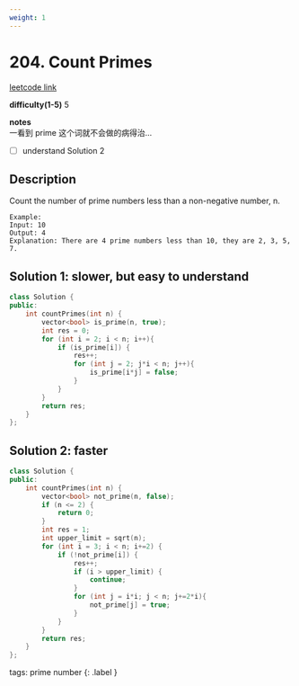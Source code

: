 ```yaml
---
weight: 1
---
```

# 204. Count Primes
[leetcode link](https://leetcode.com/problems/count-primes/)

**difficulty(1-5)** 
5

**notes**   
一看到 prime 这个词就不会做的病得治...
- [ ] understand Solution 2 

## Description
Count the number of prime numbers less than a non-negative number, n.
```
Example:
Input: 10
Output: 4
Explanation: There are 4 prime numbers less than 10, they are 2, 3, 5, 7.
```

## Solution 1: slower, but easy to understand
```c++
class Solution {
public:
    int countPrimes(int n) {
        vector<bool> is_prime(n, true);
        int res = 0;
        for (int i = 2; i < n; i++){
            if (is_prime[i]) {
                res++;
                for (int j = 2; j*i < n; j++){
                    is_prime[i*j] = false;
                }
            }
        }
        return res;
    }
};
```

## Solution 2: faster
```c++
class Solution {
public:
    int countPrimes(int n) {
        vector<bool> not_prime(n, false);
        if (n <= 2) {
            return 0;
        }
        int res = 1;
        int upper_limit = sqrt(n);
        for (int i = 3; i < n; i+=2) {
            if (!not_prime[i]) {
                res++;
                if (i > upper_limit) {
                    continue;
                }
                for (int j = i*i; j < n; j+=2*i){
                    not_prime[j] = true;
                }
            }
        }
        return res;
    }
};
```


tags:
prime number
{: .label }
<!-- 
Blue label
{: .label .label-blue }

Stable
{: .label .label-green }

New release
{: .label .label-purple }

Coming soon
{: .label .label-yellow }

Deprecated
{: .label .label-red } -->
